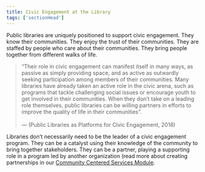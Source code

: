 ```yaml
---
title: Civic Engagement at the Library
tags: ['sectionHead']
---
```


Public libraries are uniquely positioned to support civic engagement. They know their communities. They enjoy the trust of their communities. They are staffed by people who care about their communities. They bring people together from different walks of life. 

> “Their role in civic engagement can manifest itself in many ways, as passive as simply providing space, and as active as outwardly seeking participation among members of their communities. Many libraries have already taken an active role in the civic arena, such as programs that tackle challenging social issues or encourage youth to get involved in their communities. When they don’t take on a leading role themselves, public libraries can be willing partners in efforts to improve the quality of life in their communities”. <br/><br/>— (Public Libraries as Platforms for Civic Engagement, 2018)

Libraries don’t necessarily need to be the leader of a civic engagement program. They can be a catalyst using their knowledge of the community to bring together stakeholders. They can be a partner, playing a supporting role in a program led by another organization (read more about creating partnerships in our [Community Centered Services Module](https://connectedlib.github.io/course-in-a-box//modules/community-centered/).
